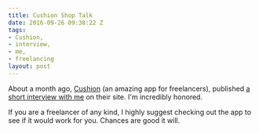 ```yaml
---
title: Cushion Shop Talk
date: 2016-09-26 09:38:22 Z
tags:
- Cushion,
- interview,
- me,
- freelancing
layout: post
---
```


About a month ago, [Cushion](http://cushionapp.com) (an amazing app for freelancers), published [a short interview with me](http://cushionapp.com/talking-shop/brian-feeney/) on their site. I'm incredibly honored. 

If you are a freelancer of any kind, I highly suggest checking out the app to see if it would work for you. Chances are good it will.